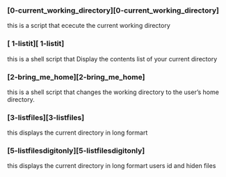 ### [0-current_working_directory][0-current_working_directory]
this is a script that ececute the current working directory

### [ 1-listit][ 1-listit]
this is a shell script that Display the contents list of your current directory

### [2-bring_me_home][2-bring_me_home]
this is a shell script that  changes the working directory to the user’s home directory.

### [3-listfiles][3-listfiles]
this displays the current directory in long formart

### [5-listfilesdigitonly][5-listfilesdigitonly]
this displays the current directory in long formart users id and  hiden files



